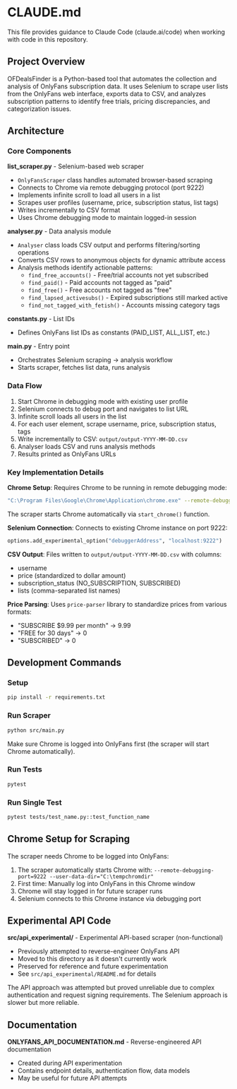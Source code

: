 # CLAUDE.md

This file provides guidance to Claude Code (claude.ai/code) when working with code in this repository.

## Project Overview

OFDealsFinder is a Python-based tool that automates the collection and analysis of OnlyFans subscription data. It uses Selenium to scrape user lists from the OnlyFans web interface, exports data to CSV, and analyzes subscription patterns to identify free trials, pricing discrepancies, and categorization issues.

## Architecture

### Core Components

**list_scraper.py** - Selenium-based web scraper
- `OnlyFansScraper` class handles automated browser-based scraping
- Connects to Chrome via remote debugging protocol (port 9222)
- Implements infinite scroll to load all users in a list
- Scrapes user profiles (username, price, subscription status, list tags)
- Writes incrementally to CSV format
- Uses Chrome debugging mode to maintain logged-in session

**analyser.py** - Data analysis module
- `Analyser` class loads CSV output and performs filtering/sorting operations
- Converts CSV rows to anonymous objects for dynamic attribute access
- Analysis methods identify actionable patterns:
  - `find_free_accounts()` - Free/trial accounts not yet subscribed
  - `find_paid()` - Paid accounts not tagged as "paid"
  - `find_free()` - Free accounts not tagged as "free"
  - `find_lapsed_activesubs()` - Expired subscriptions still marked active
  - `find_not_tagged_with_fetish()` - Accounts missing category tags

**constants.py** - List IDs
- Defines OnlyFans list IDs as constants (PAID_LIST, ALL_LIST, etc.)

**main.py** - Entry point
- Orchestrates Selenium scraping → analysis workflow
- Starts scraper, fetches list data, runs analysis

### Data Flow

1. Start Chrome in debugging mode with existing user profile
2. Selenium connects to debug port and navigates to list URL
3. Infinite scroll loads all users in the list
4. For each user element, scrape username, price, subscription status, tags
5. Write incrementally to CSV: `output/output-YYYY-MM-DD.csv`
6. Analyser loads CSV and runs analysis methods
7. Results printed as OnlyFans URLs

### Key Implementation Details

**Chrome Setup**: Requires Chrome to be running in remote debugging mode:
```bash
"C:\Program Files\Google\Chrome\Application\chrome.exe" --remote-debugging-port=9222 --user-data-dir="C:\tempchromdir"
```
The scraper starts Chrome automatically via `start_chrome()` function.

**Selenium Connection**: Connects to existing Chrome instance on port 9222:
```python
options.add_experimental_option("debuggerAddress", "localhost:9222")
```

**CSV Output**: Files written to `output/output-YYYY-MM-DD.csv` with columns:
- username
- price (standardized to dollar amount)
- subscription_status (NO_SUBSCRIPTION, SUBSCRIBED)
- lists (comma-separated list names)

**Price Parsing**: Uses `price-parser` library to standardize prices from various formats:
- "SUBSCRIBE $9.99 per month" → 9.99
- "FREE for 30 days" → 0
- "SUBSCRIBED" → 0

## Development Commands

### Setup
```bash
pip install -r requirements.txt
```

### Run Scraper
```bash
python src/main.py
```

Make sure Chrome is logged into OnlyFans first (the scraper will start Chrome automatically).

### Run Tests
```bash
pytest
```

### Run Single Test
```bash
pytest tests/test_name.py::test_function_name
```

## Chrome Setup for Scraping

The scraper needs Chrome to be logged into OnlyFans:

1. The scraper automatically starts Chrome with: `--remote-debugging-port=9222 --user-data-dir="C:\tempchromdir"`
2. First time: Manually log into OnlyFans in this Chrome window
3. Chrome will stay logged in for future scraper runs
4. Selenium connects to this Chrome instance via debugging port

## Experimental API Code

**src/api_experimental/** - Experimental API-based scraper (non-functional)
- Previously attempted to reverse-engineer OnlyFans API
- Moved to this directory as it doesn't currently work
- Preserved for reference and future experimentation
- See `src/api_experimental/README.md` for details

The API approach was attempted but proved unreliable due to complex authentication and request signing requirements. The Selenium approach is slower but more reliable.

## Documentation

**ONLYFANS_API_DOCUMENTATION.md** - Reverse-engineered API documentation
- Created during API experimentation
- Contains endpoint details, authentication flow, data models
- May be useful for future API attempts
